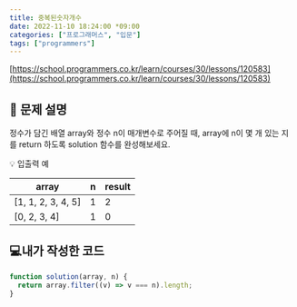 ```yaml
---
title: 중복된숫자개수
date: 2022-11-10 18:24:00 *09:00
categories: ["프로그래머스", "입문"]
tags: ["programmers"]
---
```


[https://school.programmers.co.kr/learn/courses/30/lessons/120583](https://school.programmers.co.kr/learn/courses/30/lessons/120583)

## 📔 문제 설명

정수가 담긴 배열 array와 정수 n이 매개변수로 주어질 때, array에 n이 몇 개 있는 지를 return 하도록 solution 함수를 완성해보세요.

💡 입출력 예

| array              | n   | result |
| ------------------ | --- | ------ |
| [1, 1, 2, 3, 4, 5] | 1   | 2      |
| [0, 2, 3, 4]       | 1   | 0      |

## 💻내가 작성한 코드

```js
function solution(array, n) {
  return array.filter((v) => v === n).length;
}
```
